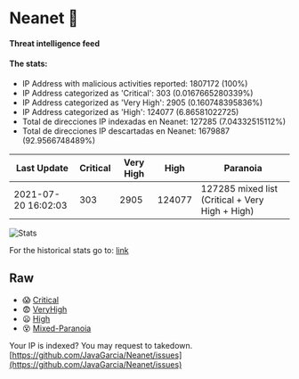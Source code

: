 # Neanet :hocho:
#### Threat intelligence feed
#### The stats:

- IP Address with malicious activities reported: 1807172 (100%)
- IP Address categorized as 'Critical':  303 (0.0167665280339%)
- IP Address categorized as 'Very High':  2905 (0.160748395836%)
- IP Address categorized as 'High':  124077 (6.86581022725)
- Total de direcciones IP indexadas en Neanet:  127285 (7.04332515112%)
- Total de direcciones IP descartadas en Neanet:  1679887 (92.9566748489%)

| Last Update | Critical | Very High | High | Paranoia |
| --- | --- | --- | --- | --- |
| 2021-07-20 16:02:03 | 303 | 2905 | 124077 | 127285 mixed list (Critical + Very High + High)|

![Stats](https://docs.google.com/spreadsheets/d/e/2PACX-1vSnaNMIXVabIpDJjufMlzH7poXnshF3mgd8Is1g9ytUEzVsP5my4Trn8f-xkoLLQ38xpL3HtmUexLo6/pubchart?oid=501124687&format=image)

For the historical stats go to: [link](/stats.csv)
## Raw
- :scream: [Critical](https://raw.githubusercontent.com/JavaGarcia/Neanet/master/blacklists/neanet_critical.txt)
- :fearful: [VeryHigh](https://raw.githubusercontent.com/JavaGarcia/Neanet/master/blacklists/neanet_veryHigh.txtt)
- :frowning: [High](https://raw.githubusercontent.com/JavaGarcia/Neanet/master/blacklists/neanet_high.txt)
- :dizzy_face: [Mixed-Paranoia](https://raw.githubusercontent.com/JavaGarcia/Neanet/master/blacklists/neanet_all.txt)


Your IP is indexed? You may request to takedown. [https://github.com/JavaGarcia/Neanet/issues](https://github.com/JavaGarcia/Neanet/issues)




































































































































































































































































































































































































































































































































































































































































































































































































































































































































































































































































































































































































































































































































































































































































































































































































































































































































































































































































































































































































































































































































































































































































































































































































































































































































































































































































































































































































































































































































































































































































































































































































































































































































































































































































































































































































































































































































































































































































































































































































































































































































































































































































































































































































































































































































































































































































































































































































































































































































































































































































































































































































































































































































































































































































































































































































































































































































































































































































































































































































































































































































































































































































































































































































































































































































































































































































































































































































































































































































































































































































































































































































































































































































































































































































































































































































































































































































































































































































































